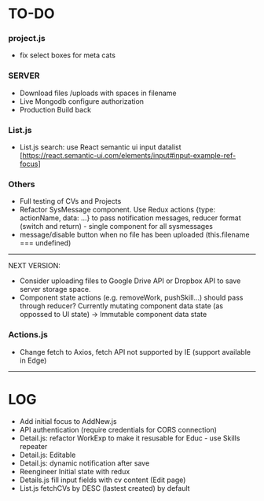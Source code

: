 TO-DO
======

### project.js
- fix select boxes for meta cats

### SERVER

- Download files /uploads with spaces in filename
- Live Mongodb configure authorization
- Production Build back

### List.js

- List.js search: use React semantic ui input datalist [https://react.semantic-ui.com/elements/input#input-example-ref-focus]


### Others

- Full testing of CVs and Projects
- Refactor SysMessage component. Use Redux actions {type: actionName, data: ...} to pass notification messages, reducer format (switch and return) - single component for all sysmessages
- message/disable button when no file has been uploaded  (this.filename === undefined)


***
NEXT VERSION:

- Consider uploading files to Google Drive API or Dropbox API to save server storage space.
- Component state actions (e.g. removeWork, pushSkill...) should pass through reducer? Currently mutating component data state (as oppossed to UI state) -> Immutable component data state

### Actions.js

- Change fetch to Axios, fetch API not supported by IE (support available in Edge)

***

LOG
======
- Add initial focus to AddNew.js 
- API authentication (require credentials for CORS connection)
- Detail.js: refactor WorkExp to make it resusable for Educ - use Skills repeater
- Detail.js: Editable
- Detail.js: dynamic notification after save
- Reengineer Initial state with redux
- Details.js fill input fields with cv content (Edit page)
- List.js fetchCVs by DESC (lastest created) by default